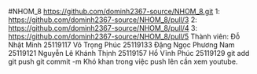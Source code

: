 #NHOM_8
https://github.com/dominh2367-source/NHOM_8.git
1: https://github.com/dominh2367-source/NHOM_8/pull/3
2: https://github.com/dominh2367-source/NHOM_8/pull/4
3: https://github.com/dominh2367-source/NHOM_8/pull/5
Thành viên:
Đỗ Nhật Minh 25119117
Võ Trọng Phúc 25119133
Đặng Ngọc Phương Nam 25119121
Nguyễn Lê Khánh Thịnh 25119157
Hồ Vĩnh Phúc 25119129
git add
git push
git commit -m
Khó khan trong việc push lên cần xem youtube.









